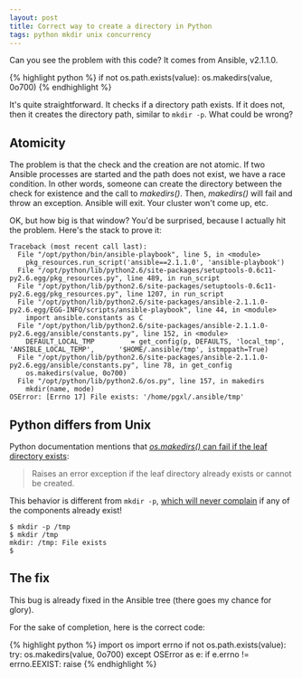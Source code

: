 ```yaml
---
layout: post
title: Correct way to create a directory in Python
tags: python mkdir unix concurrency
---
```


Can you see the problem with this code?  It comes from Ansible, v2.1.1.0.

{% highlight python %}
if not os.path.exists(value):
     os.makedirs(value, 0o700)
{% endhighlight %}

It's quite straightforward.  It checks if a directory path exists.  If
it does not, then it creates the directory path, similar to `mkdir
-p`.  What could be wrong?

<!--more-->

## Atomicity

The problem is that the check and the creation are not atomic.  If two
Ansible processes are started and the path does not exist, we have a
race condition.  In other words, someone can create the directory
between the check for existence and the call to _makedirs()_.  Then,
_makedirs()_ will fail and throw an exception.  Ansible will exit.
Your cluster won't come up, etc.

OK, but how big is that window?  You'd be surprised, because I
actually hit the problem.  Here's the stack to prove it:

```
Traceback (most recent call last):
  File "/opt/python/bin/ansible-playbook", line 5, in <module>
    pkg_resources.run_script('ansible==2.1.1.0', 'ansible-playbook')
  File "/opt/python/lib/python2.6/site-packages/setuptools-0.6c11-py2.6.egg/pkg_resources.py", line 489, in run_script
  File "/opt/python/lib/python2.6/site-packages/setuptools-0.6c11-py2.6.egg/pkg_resources.py", line 1207, in run_script
  File "/opt/python/lib/python2.6/site-packages/ansible-2.1.1.0-py2.6.egg/EGG-INFO/scripts/ansible-playbook", line 44, in <module>
    import ansible.constants as C
  File "/opt/python/lib/python2.6/site-packages/ansible-2.1.1.0-py2.6.egg/ansible/constants.py", line 152, in <module>
    DEFAULT_LOCAL_TMP         = get_config(p, DEFAULTS, 'local_tmp',        'ANSIBLE_LOCAL_TEMP',      '$HOME/.ansible/tmp', istmppath=True)
  File "/opt/python/lib/python2.6/site-packages/ansible-2.1.1.0-py2.6.egg/ansible/constants.py", line 78, in get_config
    os.makedirs(value, 0o700)
  File "/opt/python/lib/python2.6/os.py", line 157, in makedirs
    mkdir(name, mode)
OSError: [Errno 17] File exists: '/home/pgxl/.ansible/tmp'
```

## Python differs from Unix

Python documentation mentions that [_os.makedirs()_ can fail if the
leaf directory exists](https://docs.python.org/2/library/os.html):

> Raises an error exception if the leaf directory already exists or
> cannot be created.

This behavior is different from `mkdir -p`,
[which will never complain](https://linux.die.net/man/1/mkdir) if any
of the components already exist!

```
$ mkdir -p /tmp
$ mkdir /tmp
mkdir: /tmp: File exists
$
```

## The fix

This bug is already fixed in the Ansible tree (there goes my chance
for glory).

For the sake of completion, here is the correct code:

{% highlight python %}
import os
import errno
if not os.path.exists(value):
    try:
        os.makedirs(value, 0o700)
    except OSError as e:
        if e.errno != errno.EEXIST:
            raise
{% endhighlight %}
